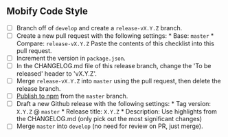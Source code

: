 ## Mobify Code Style
- [ ] Branch off of `develop` and create a `release-vX.Y.Z` branch.
- [ ] Create a new pull request with the following settings:
      * Base: `master`
      * Compare: `release-vX.Y.Z`
      Paste the contents of this checklist into this pull request.
- [ ] Increment the version in `package.json`.
- [ ] In the CHANGELOG.md file of this release branch, change the 'To be released' header to 'vX.Y.Z'.
- [ ] Merge `release-vX.Y.Z` into `master` using the pull request, then delete the release branch.
- [ ] [Publish to npm](https://docs.npmjs.com/cli/publish) from the `master` branch.
- [ ] Draft a new Github release with the following settings:
      * Tag version: `X.Y.Z` @ `master`
      * Release title: `X.Y.Z`
      * Description: Use highlights from the CHANGELOG.md (only pick out the most significant changes)
- [ ] Merge `master` into `develop` (no need for review on PR, just merge).